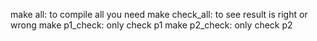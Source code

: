 make all:
	to compile all you need
make check_all:
	to see result is right or wrong
make p1_check:
	only check p1
make p2_check:
	only check p2
